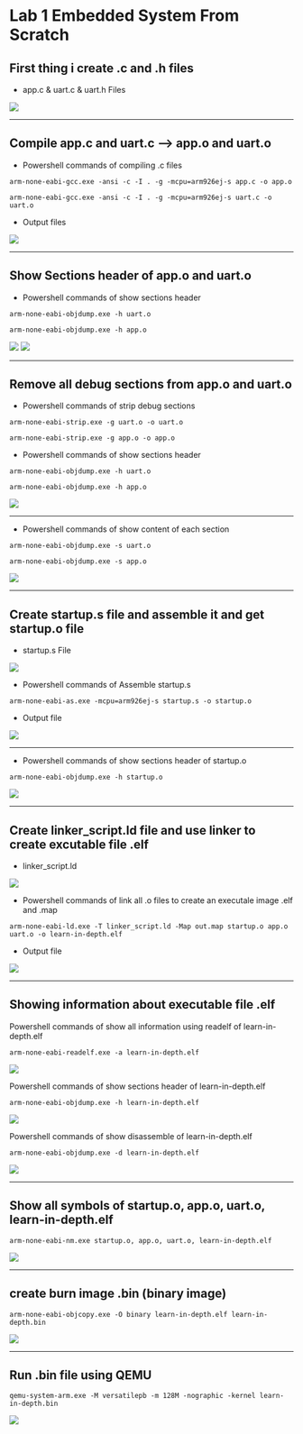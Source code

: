 # **Lab 1 Embedded System From Scratch**

## First thing i create .c and .h files
- app.c & uart.c & uart.h Files
<img src="/02_Embedded_C/02_Lesson_2/01_Lab1/img/001.jpg" >

---

## Compile app.c and uart.c --> app.o and uart.o
- Powershell commands of compiling .c files
```
arm-none-eabi-gcc.exe -ansi -c -I . -g -mcpu=arm926ej-s app.c -o app.o
```
```
arm-none-eabi-gcc.exe -ansi -c -I . -g -mcpu=arm926ej-s uart.c -o uart.o
```
- Output files
<img src="/02_Embedded_C/02_Lesson_2/01_Lab1/img/002.jpg" >

---

## Show Sections header of app.o and uart.o
- Powershell commands of show sections header
```
arm-none-eabi-objdump.exe -h uart.o
```
```
arm-none-eabi-objdump.exe -h app.o
```
<img src="/02_Embedded_C/02_Lesson_2/01_Lab1/img/003.jpg" >
<img src="/02_Embedded_C/02_Lesson_2/01_Lab1/img/004.jpg" >

---

## Remove all debug sections from app.o and uart.o
- Powershell commands of strip debug sections
```
arm-none-eabi-strip.exe -g uart.o -o uart.o
```
```
arm-none-eabi-strip.exe -g app.o -o app.o
```
- Powershell commands of show sections header
```
arm-none-eabi-objdump.exe -h uart.o
```
```
arm-none-eabi-objdump.exe -h app.o
```
<img src="/02_Embedded_C/02_Lesson_2/01_Lab1/img/005.jpg" >

---

- Powershell commands of show content of each section

```
arm-none-eabi-objdump.exe -s uart.o
```
```
arm-none-eabi-objdump.exe -s app.o
```
<img src="/02_Embedded_C/02_Lesson_2/01_Lab1/img/006.jpg" >

---

## Create startup.s file and assemble it and get startup.o file

- startup.s File

<img src="/02_Embedded_C/02_Lesson_2/01_Lab1/img/007.jpg" >

- Powershell commands of Assemble startup.s

```
arm-none-eabi-as.exe -mcpu=arm926ej-s startup.s -o startup.o
```
- Output file
<img src="/02_Embedded_C/02_Lesson_2/01_Lab1/img/008.jpg" >

---

- Powershell commands of show sections header of startup.o

```
arm-none-eabi-objdump.exe -h startup.o
```
<img src="/02_Embedded_C/02_Lesson_2/01_Lab1/img/009.jpg" >

---

## Create linker_script.ld file and use linker to create excutable file .elf

- linker_script.ld

<img src="/02_Embedded_C/02_Lesson_2/01_Lab1/img/010.jpg" >

- Powershell commands of link all .o files to create an executale image .elf and .map

```
arm-none-eabi-ld.exe -T linker_script.ld -Map out.map startup.o app.o uart.o -o learn-in-depth.elf
```
- Output file

<img src="/02_Embedded_C/02_Lesson_2/01_Lab1/img/011.jpg" >

---

## Showing information about executable file .elf

Powershell commands of show all information using readelf of learn-in-depth.elf
```
arm-none-eabi-readelf.exe -a learn-in-depth.elf
```
<img src="/02_Embedded_C/02_Lesson_2/01_Lab1/img/012.jpg" >

Powershell commands of show sections header of learn-in-depth.elf
```
arm-none-eabi-objdump.exe -h learn-in-depth.elf
```
<img src="/02_Embedded_C/02_Lesson_2/01_Lab1/img/013.jpg" >

Powershell commands of show disassemble of learn-in-depth.elf
```
arm-none-eabi-objdump.exe -d learn-in-depth.elf
```
<img src="/02_Embedded_C/02_Lesson_2/01_Lab1/img/014.jpg" >

---

## Show all symbols of startup.o, app.o, uart.o, learn-in-depth.elf

```
arm-none-eabi-nm.exe startup.o, app.o, uart.o, learn-in-depth.elf
```
<img src="/02_Embedded_C/02_Lesson_2/01_Lab1/img/015.jpg" >

---
## create burn image .bin (binary image)
```
arm-none-eabi-objcopy.exe -O binary learn-in-depth.elf learn-in-depth.bin
```
<img src="/02_Embedded_C/02_Lesson_2/01_Lab1/img/016.jpg" >


---
## **Run .bin file using QEMU**
```
qemu-system-arm.exe -M versatilepb -m 128M -nographic -kernel learn-in-depth.bin
```
<img src="/02_Embedded_C/02_Lesson_2/01_Lab1/img/017.jpg" >